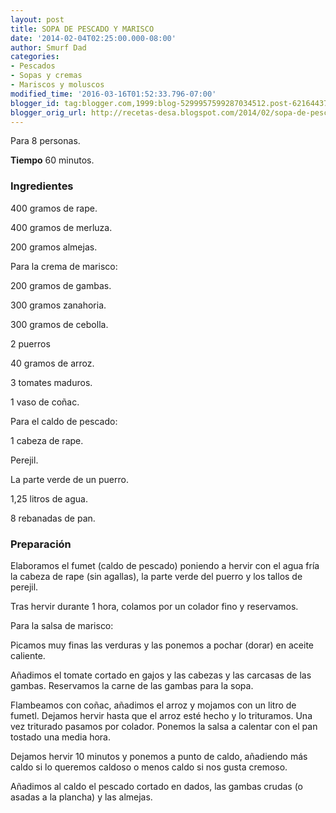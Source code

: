 ```yaml
---
layout: post
title: SOPA DE PESCADO Y MARISCO
date: '2014-02-04T02:25:00.000-08:00'
author: Smurf Dad
categories:
- Pescados
- Sopas y cremas
- Mariscos y moluscos
modified_time: '2016-03-16T01:52:33.796-07:00'
blogger_id: tag:blogger.com,1999:blog-5299957599287034512.post-6216443719520471469
blogger_orig_url: http://recetas-desa.blogspot.com/2014/02/sopa-de-pescado-y-marisco.html
---
```


Para 8 personas.

<b>Tiempo</b> 60 minutos.

<h3>Ingredientes</h3>


400 gramos de rape.

400 gramos de merluza.

200 gramos almejas.

Para la crema de marisco:

200 gramos de gambas.

300 gramos zanahoria.

300 gramos de cebolla.

2 puerros

40 gramos de arroz.

3 tomates maduros.

1 vaso de co&ntilde;ac.

Para el caldo de pescado:

1 cabeza de rape.

Perejil.

La parte verde de un puerro.

1,25 litros de agua.

8 rebanadas de pan.

<h3>Preparaci&oacute;n</h3>


Elaboramos el fumet (caldo de pescado) poniendo a hervir con el agua fr&iacute;a la cabeza de rape (sin agallas), la parte verde del puerro y los tallos de perejil.

Tras hervir durante 1 hora, colamos por un colador fino y reservamos.

Para la salsa de marisco:

Picamos muy finas las verduras y las ponemos a pochar (dorar) en aceite caliente.

A&ntilde;adimos el tomate cortado en gajos y las cabezas y las carcasas de las gambas. Reservamos la carne de las gambas para la sopa.

Flambeamos con co&ntilde;ac, a&ntilde;adimos el arroz y mojamos con un litro de fumetl. Dejamos hervir hasta que el arroz est&eacute; hecho y lo trituramos. Una vez triturado pasamos por colador. Ponemos la salsa a calentar con el pan tostado una media hora.

Dejamos hervir 10 minutos y ponemos a punto de caldo, a&ntilde;adiendo m&aacute;s caldo si lo queremos caldoso o menos caldo si nos gusta cremoso.

A&ntilde;adimos al caldo el pescado cortado en dados, las gambas crudas (o asadas a la plancha) y las almejas.

